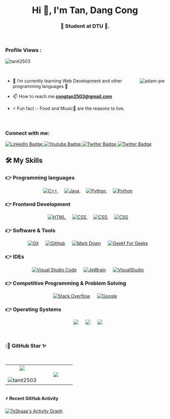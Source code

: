 <h1 align="center">Hi 👋, I'm Tan, Dang Cong</h1>
<h3 align="center">🙂 Student at DTU 🙂.</h3>

<br>

<p align="right"> <h3>Profile Views :</h3> <img src="https://komarev.com/ghpvc/?username=tanit2503&label=Profile%20views&color=0e75b6&style=for-the-badge"
    alt="tanit2503" /> 
  </p>

<br>

<p><img align="right" src="https://github.com/Adam-pw/Adam-pw/blob/main/animation_500_kxa883sd.gif" alt="adam-pw" /></p>


- 🌱 I’m currently learning Web Development and other programming languages 🙂

- 📫 How to reach me **congtan2503@gmail.com**

- ⚡ Fun fact :- Food and Music🎵 are the reasons to live.

<br>

<h3 align="left">Connect with me:</h3>

<div id="badges">
  <a href="https://www.facebook.com/tanisme25/">
    <img src="https://img.shields.io/badge/Đặng Công Tấn-blue?style=for-the-badge&logo=facebook&logoColor=white" alt="LinkedIn Badge"/>
  </a>
  <a href="https://instagram.com/_tanisme">
    <img src="https://img.shields.io/badge/_tanisme-red?style=for-the-badge&logo=instagram&logoColor=white" alt="Youtube Badge"/>
  </a>
  <a href="https://twitter.com/congtan2503">
    <img src="https://img.shields.io/badge/Twitter-yellow?style=for-the-badge&logo=twitter&logoColor=white" alt="Twitter Badge"/>
  </a>
  <a href="https://www.linkedin.com/in/congtan2503/">
    <img src="https://img.shields.io/badge/Linkedin-accent?style=for-the-badge&logo=linkedin&logoColor=white" alt="Twitter Badge"/>
  </a>
</div>

## 🛠️ My Skills

### 👉 Programming languages

<p align="center"> 
  &emsp; 
  <a href="https://www.w3schools.com/cpp/" target="_blank"> 
    <img alt="C++" src="https://img.shields.io/badge/C++%20-%2300599C.svg?style=for-the-badge&logo=c%2B%2B&logoColor=white">
  </a> 
  &emsp;
  <a href="https://www.java.com" target="_blank"> 
    <img alt="Java" src="https://img.shields.io/badge/Java-%23007396.svg?style=for-the-badge&logo=java&logoColor=white">
  </a>
  &emsp;
   <a href="https://www.python.org" target="_blank">
    <img alt="Python" src="https://img.shields.io/badge/Python%20-%2314354C.svg?style=for-the-badge&logo=python&logoColor=white">
  </a>
  &emsp;
   <a href="https://docs.microsoft.com/en-us/dotnet/csharp/" target="_blank">
    <img alt="Python" src="https://img.shields.io/badge/CShape%20-%235586A4.svg?style=for-the-badge&logo=csharp&logoColor=white">
  </a>
</p>

### 👉 Frontend Development
<p align="center"> 
  &emsp; 
  <a href="https://www.w3.org/html/" target="_blank"> 
   <img alt="HTML" src="https://img.shields.io/badge/HTML5%20-%23E34F26.svg?style=for-the-badge&logo=html5&logoColor=white">
  </a>   
  &emsp;
  <a href="https://www.w3schools.com/css/" target="_blank">
    <img alt="CSS" src="https://img.shields.io/badge/CSS%20-%235586A4.svg?style=for-the-badge&logo=css3&logoColor=white">
  </a> 
   &emsp;
  <a href="https://www.w3schools.com/css/" target="_blank">
    <img alt="CSS" src="https://img.shields.io/badge/Bootstrap%20-%231572B6.svg?style=for-the-badge&logo=bootstrap&logoColor=white">
  </a> 
  &emsp;
  <a href="https://www.w3schools.com/css/" target="_blank">
    <img alt="CSS" src="https://img.shields.io/badge/JavaScript%20-%231572B6.svg?style=for-the-badge&logo=javascript&logoColor=white">
  </a> 
</p>

 ### 👉 Software & Tools
 
<p align="center">
  &emsp;
    <a href="#"><img alt="Git" src="https://img.shields.io/badge/Git%20-%23F05033.svg?style=for-the-badge&logo=git&logoColor=white"></a>
  &emsp;
    <a href="#"><img alt="GitHub" src="https://img.shields.io/badge/github-%23181717.svg?style=for-the-badge&logo=github&logoColor=white"></a>
  &emsp;
    <a href="#"><img alt="Mark Down" src="https://img.shields.io/badge/Markdown-000000?style=for-the-badge&logo=markdown&logoColor=white"></a>
  &emsp;
    <a href="#"><img alt="Geekf For Geeks" src="https://img.shields.io/badge/geeksforgeeks-%230F9D58.svg?style=for-the-badge&logo=geeksforgeeks&logoColor=white"></a>
</p>

 ### 👉 IDEs
 
<p align="center">
  &emsp;
    <a href="#"><img alt="Visual Studio Code" src="https://img.shields.io/badge/Visual%20Studio%20Code-0078d7.svg?style=for-the-badge&logo=visual-studio-code&logoColor=white"></a>
  &emsp;
    <a href="#"><img alt="JetBrain" src="https://img.shields.io/badge/jetbrains-%23000000.svg?style=for-the-badge&logo=jetbrains&logoColor=white" /></a>
  &emsp;
    <a href="#"><img alt="VisualStudio" src="https://img.shields.io/badge/-Visual%20Studio-yellowgreen?style=for-the-badge&logo=visualstudio&logoColor=white" /></a>
</p>

 ### 👉 Competitive Programming & Problem Solving
 
<p align="center">
    <a href="#"><img alt="Stack Overflow" src="https://img.shields.io/badge/-Stack%20Overflow-FE7A16?style=for-the-badge&logo=stack-overflow&logoColor=white"></a>
  &emsp;
    <a href="#"><img alt = "Google" src="https://img.shields.io/badge/google-%234285F4.svg?style=for-the-badge&logo=google&logoColor=white" /></a>
    
</p>

 ### 👉 Operating Systems
 
<p align="center">
  &emsp;
    <a href="#"><img src="https://img.shields.io/badge/Linux-FCC624?style=for-the-badge&logo=linux&logoColor=black"></a>
  &emsp;
    <a href="#"><img src="https://img.shields.io/badge/Ubuntu-E95420?style=for-the-badge&logo=ubuntu&logoColor=white"></a>
  &emsp;
    <a href="#"><img src="https://img.shields.io/badge/Windows-0078D6?style=for-the-badge&logo=windows&logoColor=white"></a>
</p>

<br/>
<h3>:🎉 GitHub Star ✨</h3>
                  
  <br>
<table border="0" align="center">
<tr border="0">
<td width="50%" align="center">
  
  <img  align="center"  src="https://github-readme-stats.vercel.app/api?username=tanit2503&show_icons=true&locale=en&bg_color=0d1117&text_color=ffffff&repo=convoychat" />
  <br></br>
  <img  title="🔥 Get streak stats for your profile at git.io/streak-stats" alt="tanit2503" src="https://github-readme-streak-stats.herokuapp.com/?user=tanit2503&theme=dark&background=0d1117" />
</td>

<td width="50%" align="center">

  <img  align="center"  src="https://github-readme-stats.anuraghazra1.vercel.app/api/top-langs/?username=Tanit2503&theme=dark&no-bg=true&no-frame=true&langs_count=10"/>
  
  </td>
</tr>
</table>

<br>

<summary><b>⚡ Recent GitHub Activity</b></summary>
  <br/>
   <a href="https://github.com/7oSkaaa"><img alt="7oSkaaa's Activity Graph" src="https://activity-graph.herokuapp.com/graph?username=Tanit2503&custom_title=Contribution%20Graph&theme=react-dark" /></a>
  <br/>
